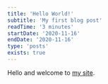 ```yaml
---
title: 'Hello World!'
subtitle: 'My first blog post'
readTime: '3 minutes'
startDate: '2020-11-16'
endDate: '2020-11-16'
type: 'posts'
exists: true
---
```


Hello and welcome to <a href='https://brentchampion.com'>my site</a>.